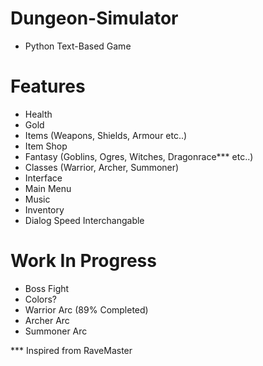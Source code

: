 # Dungeon-Simulator
* Python Text-Based Game

# Features
* Health
* Gold
* Items (Weapons, Shields, Armour etc..)
* Item Shop
* Fantasy (Goblins, Ogres, Witches, Dragonrace*** etc..) 
* Classes (Warrior, Archer, Summoner)
* Interface
* Main Menu
* Music
* Inventory
* Dialog Speed Interchangable

# Work In Progress
* Boss Fight
* Colors?
* Warrior Arc (89% Completed)
* Archer Arc
* Summoner Arc



*** Inspired from RaveMaster
